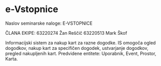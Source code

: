 # e-Vstopnice
Naslov seminarske naloge: E-VSTOPNICE

ČLANA EKIPE:
63220274 Žan Reščič
63220513 Mark Škof

Informacijski sistem za nakup kart za razne dogodke.
IS omogoča ogled dogodkov, nakup kart za specifičen dogodek, ustvarjanje dogodkov, pregled nakupljenih kart.
Predvidene entitete: Uporabnik, Event, Prostor, Karta.
